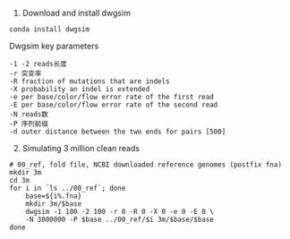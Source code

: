 1. Download and install dwgsim
```
conda install dwgsim
```
Dwgsim key parameters
```
-1 -2 reads长度
-r 突变率
-R fraction of mutations that are indels
-X probability an indel is extended
-e per base/color/flow error rate of the first read
-E per base/color/flow error rate of the second read
-N reads数
-P 序列前缀
-d outer distance between the two ends for pairs [500]
```
2. Simulating 3 million clean reads
```
# 00_ref, fold file, NCBI downloaded reference genomes (postfix fna)
mkdir 3m
cd 3m
for i in `ls ../00_ref`; done
    base=${i%.fna}
    mkdir 3m/$base
    dwgsim -1 100 -2 100 -r 0 -R 0 -X 0 -e 0 -E 0 \
    -N 3000000 -P $base ../00_ref/$i 3m/$base/$base
done
``` 

